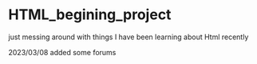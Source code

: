# HTML_begining_project
just messing around with things I have been learning about Html recently

2023/03/08
added some forums
